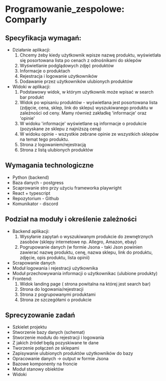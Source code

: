 # Programowanie_zespolowe: Comparly

## Specyfikacja wymagań:

- Działanie aplikacji:
  1. Chcemy żeby kiedy użytkownik wpisze nazwę produktu, wyświetlała
     się posortowana lista po cenach z odnośnikami do sklepów
  2. Wyświetlanie podglądowych zdjęć produktów
  3. Informacje o produktach
  4. Rejestracja i logowanie użytkowników
  5. Dodawanie przez użytkowników ulubionych produktów
- Widoki w aplikacji:
  1. Podstawowy widok, w którym użytkownik może wpisać w search bar
     produkt
  2. Widok po wpisaniu produktów - wyświetlana jest posortowana lista
     (zdjęcie, cena, sklep, link do sklepu) wyszukiwanego produktu w
     zależności od ceny. Mamy również zakładkę 'informacje' oraz 'opinie'
  3. W widoku 'informacje' wyświetlane są informacje o produkcie
     (pozyskane ze sklepu z najniższą ceną)
  4. W widoku opinie - wszystkie zebrane opinie ze wszystkich sklepów na
     temat tego produktu.
  5. Strona z logowaniem/rejestracją
  6. Strona z listą ulubionych produktów

## Wymagania technologiczne

- Python (backend)
- Baza danych - postgress
- Scaprowanie stro przy użyciu frameworka playwright
- React + typescript
- Repozytorium - Github
- Komunikator - discord

## Podział na moduły i określenie zależności

- Backend aplikacji:
  1. Wysyłanie zapytań o wyszukiwanym produkcie do zewnętrznych zasobów (sklepy internetowe np. Allegro, Amazon, ebay)
  2. Pogrupowanie danych (w formie Jsona - taki Json powinien zawierać nazwę produktu, cenę, nazwa sklepu, link do produktu, zdjęcie, opis produktu, lista opinii)
- Scrapowanie danych
- Moduł logowania i rejestracji użytkownika
- Moduł przechowywania informacji o użytkownikac (ulubione produkty)
- Frontend:
  1. Widok landing page ( strona powitalna na której jest search bar)
  2. Strona do logowania/rejestracji
  3. Strona z pogrupowanymi produktami
  4. Strona ze szczegółami o produkcie

## Sprecyzowanie zadań

- Szkielet projektu
- Stworzenie bazy danych (schemat)
- Stworzenie modułu do rejestracji i logowania
- Z jakich źródeł będą pozyskiwane te dane
- Tworzenie połączeń ze sklepami
- Zapisywanie ulubionych produktów użytkowników do bazy
- Opracowanie danych -> output w formie Jsona
- Bazowe komponenty na froncie
- Moduł stanowy obiektów
- Widoki
